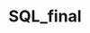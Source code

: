 # SQL_final
<!--

Database = database/company.db
Script CreateTable = src/createTable.sql

Création de nouveaux numéros de téléphone
    - Utilisez la commande : python3 generator/generatePhone.py (Au root)

Création de nouvelles dates pour les employés
    - Utilisez la commande : python3 generator/generateDate.py (Au root)

Création d'une base de donnée vide
    - Utilisez le fichier src/createTable.sql dans un outil de création de bases de données

Création d'une base de donnée explotable
    - Utilisez la commande : ./createCompany.sh (Au root)

Lancement du server local de l'entreprise Worpany
    - Installez Golang sur votre os (Mac/Windows/Linux)
    - Ajoutez deux fichiers go.mod et go.sum avec les commandes:
        - go mod init SQL (Au root)
        - go mod tidy (Au root)
    - Lancez le server avec la commande : go run main/main.go (Au root)

Accéder au server Local
    - Connectez vous à une connexion wifi
    - Ouvrez votre moteur de recherche
    - Ecrivez dans la barre de l'url en haut
        - https://localhost:8000
